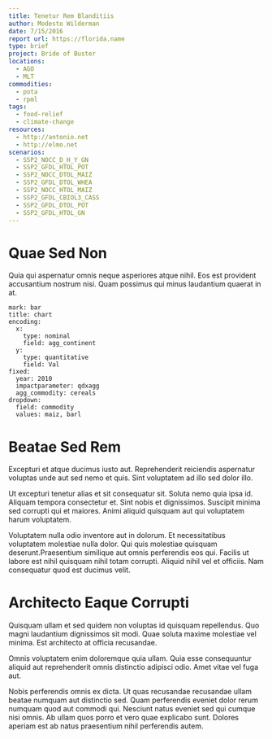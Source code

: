 ```yaml
---
title: Tenetur Rem Blanditiis
author: Modesto Wilderman
date: 7/15/2016
report url: https://florida.name
type: brief
project: Bride of Buster
locations:
  - AGO
  - MLT
commodities:
  - pota
  - rpml
tags:
  - food-relief
  - climate-change
resources:
  - http://antonio.net
  - http://elmo.net
scenarios:
  - SSP2_NOCC_D_H_Y_GN
  - SSP2_GFDL_HTOL_POT
  - SSP2_NOCC_DTOL_MAIZ
  - SSP2_GFDL_DTOL_WHEA
  - SSP2_NOCC_HTOL_MAIZ
  - SSP2_GFDL_CBIOL3_CASS
  - SSP2_GFDL_DTOL_POT
  - SSP2_GFDL_HTOL_GN
---
```

# Quae Sed Non
Quia qui aspernatur omnis neque asperiores atque nihil. Eos est provident accusantium nostrum nisi. Quam possimus qui minus laudantium quaerat in at.

```vis
mark: bar
title: chart
encoding:
  x:
    type: nominal
    field: agg_continent
  y:
    type: quantitative
    field: Val
fixed:
  year: 2010
  impactparameter: qdxagg
  agg_commodity: cereals
dropdown:
  field: commodity
  values: maiz, barl
```

# Beatae Sed Rem
Excepturi et atque ducimus iusto aut. Reprehenderit reiciendis aspernatur voluptas unde aut sed nemo et quis. Sint voluptatem ad illo sed dolor illo.
 Ut excepturi tenetur alias et sit consequatur sit. Soluta nemo quia ipsa id. Aliquam tempora consectetur et. Sint nobis et dignissimos. Suscipit minima sed corrupti qui et maiores. Animi aliquid quisquam aut qui voluptatem harum voluptatem.
 Voluptatem nulla odio inventore aut in dolorum. Et necessitatibus voluptatem molestiae nulla dolor. Qui quis molestiae quisquam deserunt.Praesentium similique aut omnis perferendis eos qui. Facilis ut labore est nihil quisquam nihil totam corrupti. Aliquid nihil vel et officiis. Nam consequatur quod est ducimus velit.

# Architecto Eaque Corrupti
Quisquam ullam et sed quidem non voluptas id quisquam repellendus. Quo magni laudantium dignissimos sit modi. Quae soluta maxime molestiae vel minima. Est architecto at officia recusandae.
 Omnis voluptatem enim doloremque quia ullam. Quia esse consequuntur aliquid aut reprehenderit omnis distinctio adipisci odio. Amet vitae vel fuga aut.
 Nobis perferendis omnis ex dicta. Ut quas recusandae recusandae ullam beatae numquam aut distinctio sed. Quam perferendis eveniet dolor rerum numquam quod aut commodi qui. Nesciunt natus eveniet sed qui cumque nisi omnis. Ab ullam quos porro et vero quae explicabo sunt. Dolores aperiam est ab natus praesentium nihil perferendis autem.
